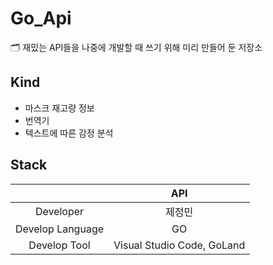 # Go_Api
🗂 재밌는 API들을 나중에 개발할 때 쓰기 위해 미리 만들어 둔 저장소 

## Kind
- 마스크 재고량 정보 
- 번역기 
- 텍스트에 따른 감정 분석

## Stack
|           |     API      |
|:---------:|:---------:|
| Developer | 제정민 | 
| Develop Language | GO |  
| Develop Tool     | Visual Studio Code, GoLand|







